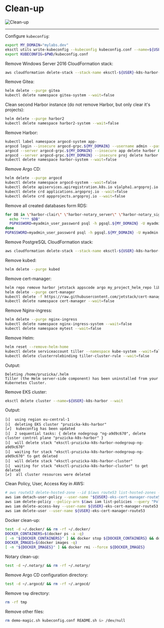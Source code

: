 # Clean-up

![Clean-up](https://raw.githubusercontent.com/aws-samples/eks-workshop/65b766c494a5b4f5420b2912d8373c4957163541/static/images/cleanup.svg?sanitize=true
"Clean-up")

-----

Configure `kubeconfig`:

```bash
export MY_DOMAIN="mylabs.dev"
eksctl utils write-kubeconfig --kubeconfig kubeconfig.conf --name=${USER}-k8s-harbor
export KUBECONFIG=$PWD/kubeconfig.conf
```

Remove Windows Server 2016 CloudFormation stack:

```bash
aws cloudformation delete-stack --stack-name eksctl-${USER}-k8s-harbor-cluster-windows-server-2016
```

Remove Gitea:

```bash
helm delete --purge gitea
kubectl delete namespace gitea-system --wait=false
```

Clean second Harbor instance (do not remove Harbor, but only clear it's
projects):

```bash
helm delete --purge harbor2
kubectl delete namespace harbor2-system --wait=false
```

Remove Harbor:

```bash
kubectl label namespace argocd-system app-
argocd login --insecure argocd-grpc.${MY_DOMAIN} --username admin --password admin
argocd --server argocd-grpc.${MY_DOMAIN} --insecure app delete harbor && sleep 100
argocd --server argocd-grpc.${MY_DOMAIN} --insecure proj delete harbor
kubectl delete namespace harbor-system --wait=false
```

Remove Argo CD:

```bash
helm delete --purge argocd
kubectl delete namespace argocd-system --wait=false
kubectl delete apiservices.apiregistration.k8s.io v1alpha1.argoproj.io --wait=false
kubectl delete crd applications.argoproj.io --wait=false
kubectl delete crd appprojects.argoproj.io --wait=false
```

Remove all created databases form RDS:

```bash
for DB in \"harbor-clair\" \"harbor-notary_server\" \"harbor-notary_signer\" \"harbor-registry\"; do
  echo "*** $DB"
  PGPASSWORD=myadmin_user_password psql -h pgsql.${MY_DOMAIN} -U myadmin postgres --command="DROP DATABASE IF EXISTS $DB"
done
PGPASSWORD=myadmin_user_password psql -h pgsql.${MY_DOMAIN} -U myadmin postgres --command="DROP USER IF EXISTS harbor_user"
```

Remove PostgreSQL CloudFormation stack:

```bash
aws cloudformation delete-stack --stack-name eksctl-${USER}-k8s-harbor-cluster-pgsql
```

Remove kubed:

```bash
helm delete --purge kubed
```

Remove cert-manager:

```bash
helm repo remove harbor jetstack appscode argo my_project_helm_repo library
helm delete --purge cert-manager
kubectl delete -f https://raw.githubusercontent.com/jetstack/cert-manager/release-0.8/deploy/manifests/00-crds.yaml --wait=false
kubectl delete namespace cert-manager --wait=false
```

Remove Nginx-ingress:

```bash
helm delete --purge nginx-ingress
kubectl delete namespace nginx-ingress-system --wait=false
kubectl delete namespace mytest --wait=false
```

Remove Helm:

```bash
helm reset --remove-helm-home
kubectl delete serviceaccount tiller --namespace kube-system --wait=false
kubectl delete clusterrolebinding tiller-cluster-rule --wait=false
```

Output:

```text
Deleting /home/pruzicka/.helm
Tiller (the Helm server-side component) has been uninstalled from your Kubernetes Cluster.
```

Remove EKS cluster:

```bash
eksctl delete cluster --name=${USER}-k8s-harbor --wait
```

Output:

```text
[ℹ]  using region eu-central-1
[ℹ]  deleting EKS cluster "pruzicka-k8s-harbor"
[✔]  kubeconfig has been updated
[ℹ]  2 sequential tasks: { delete nodegroup "ng-a9d9c670", delete cluster control plane "pruzicka-k8s-harbor" }
[ℹ]  will delete stack "eksctl-pruzicka-k8s-harbor-nodegroup-ng-a9d9c670"
[ℹ]  waiting for stack "eksctl-pruzicka-k8s-harbor-nodegroup-ng-a9d9c670" to get deleted
[ℹ]  will delete stack "eksctl-pruzicka-k8s-harbor-cluster"
[ℹ]  waiting for stack "eksctl-pruzicka-k8s-harbor-cluster" to get deleted
[✔]  all cluster resources were deleted
```

Clean Policy, User, Access Key in AWS:

```bash
# aws route53 delete-hosted-zone --id $(aws route53 list-hosted-zones --query "HostedZones[?Name==\`${MY_DOMAIN}.\`].Id" --output text)
aws iam detach-user-policy --user-name "${USER}-eks-cert-manager-route53" --policy-arn $(aws iam list-policies --query "Policies[?PolicyName==\`${USER}-AmazonRoute53Domains-cert-manager\`].{ARN:Arn}" --output text)
aws iam delete-policy --policy-arn $(aws iam list-policies --query "Policies[?PolicyName==\`${USER}-AmazonRoute53Domains-cert-manager\`].{ARN:Arn}" --output text)
aws iam delete-access-key --user-name ${USER}-eks-cert-manager-route53 --access-key-id $(aws iam list-access-keys --user-name ${USER}-eks-cert-manager-route53 --query "AccessKeyMetadata[].AccessKeyId" --output text)
aws iam delete-user --user-name ${USER}-eks-cert-manager-route53
```

Docker clean-up:

```bash
test -d ~/.docker/ && rm -rf ~/.docker/
DOCKER_CONTAINERS=$(docker ps -a -q)
[ -n "${DOCKER_CONTAINERS}" ] && docker stop ${DOCKER_CONTAINERS} && docker rm ${DOCKER_CONTAINERS}
DOCKER_IMAGES=$(docker images -q)
[ -n "${DOCKER_IMAGES}" ] && docker rmi --force ${DOCKER_IMAGES}
```

Notary clean-up:

```bash
test -d ~/.notary/ && rm -rf ~/.notary/
```

Remove Argo CD configuration directory:

```bash
test -d ~/.argocd/ && rm -rf ~/.argocd/
```

Remove `tmp` directory:

```bash
rm -rf tmp
```

Remove other files:

```bash
rm demo-magic.sh kubeconfig.conf README.sh &> /dev/null
```
